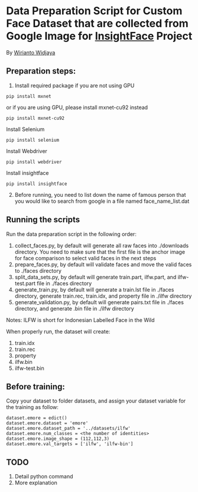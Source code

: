 # Data Preparation Script for Custom Face Dataset that are collected from Google Image for [InsightFace](https://github.com/deepinsight/insightface) Project

By [Wirianto Widjaya](https://github.com/wwidjaya) 
## Preparation steps:

1. Install required package
if you are not using GPU
```
pip install mxnet 
```
or if you are using GPU, please install mxnet-cu92 instead
```
pip install mxnet-cu92 
```
Install Selenium
```
pip install selenium
```
Install Webdriver
```
pip install webdriver
```
Install insightface
```
pip install insightface
```

2. Before running, you need to list down  the name of famous person that you would like to search from google in a file named face_name_list.dat
## Running the scripts
Run the data preparation script in the following order:

1. collect_faces.py, by default will generate all raw faces into ./downloads directory. You need to make sure that the first file is the anchor image for face comparison to select valid faces in the next steps
2. prepare_faces.py, by default will validate faces and move the valid faces to ./faces directory
3. split_data_sets.py, by default will generate train.part, ilfw.part, and ilfw-test.part file in ./faces directory
4. generate_train.py, by default will generate a train.lst file in ./faces directory, generate train.rec, train.idx, and property file in ./ilfw directory
5. generate_validation.py, by default will generate pairs.txt file in ./faces directory, and generate .bin file in ./ilfw directory

Notes: ILFW is short for Indonesian Labelled Face in the Wild

When properly run, the dataset will create:
1. train.idx
2. train.rec
3. property
4. ilfw.bin
5. ilfw-test.bin

## Before training:

Copy your dataset to folder datasets, and assign your dataset variable for the training as follow:
```
dataset.emore = edict()
dataset.emore.dataset = 'emore'
dataset.emore.dataset_path = '../datasets/ilfw'
dataset.emore.num_classes = <the number of identities>
dataset.emore.image_shape = (112,112,3)
dataset.emore.val_targets = ['ilfw', 'ilfw-bin']
```
## TODO
1. Detail python command
2. More explanation

